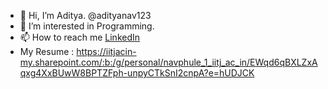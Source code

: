 - 👋 Hi, I’m Aditya. @adityanav123
- 👀 I’m interested in Programming.
- 📫 How to reach me [LinkedIn](https://www.linkedin.com/in/adityanavphule/)
- My Resume : https://iitjacin-my.sharepoint.com/:b:/g/personal/navphule_1_iitj_ac_in/EWqd6qBXLZxAqxg4XxBUwW8BPTZFph-unpyCTkSnI2cnpA?e=hUDJCK

<!---
adityanav123/adityanav123 is a ✨ special ✨ repository because its `README.md` (this file) appears on your GitHub profile.
You can click the Preview link to take a look at your changes.
--->
